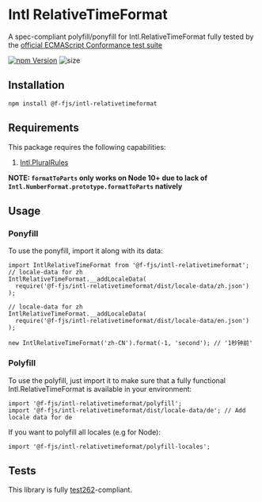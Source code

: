 # Intl RelativeTimeFormat

A spec-compliant polyfill/ponyfill for Intl.RelativeTimeFormat fully tested by the [official ECMAScript Conformance test suite](https://github.com/tc39/test262)

[![npm Version][npm-badge]][npm]
![size](https://badgen.net/bundlephobia/minzip/@f-fjs/intl-relativetimeformat)

## Installation

```
npm install @f-fjs/intl-relativetimeformat
```

## Requirements

This package requires the following capabilities:

1. [Intl.PluralRules](https://developer.mozilla.org/en-US/docs/Web/JavaScript/Reference/Global_Objects/PluralRules)

**NOTE: `formatToParts` only works on Node 10+ due to lack of `Intl.NumberFormat.prototype.formatToParts` natively**

## Usage

### Ponyfill

To use the ponyfill, import it along with its data:

```tsx
import IntlRelativeTimeFormat from '@f-fjs/intl-relativetimeformat';
// locale-data for zh
IntlRelativeTimeFormat.__addLocaleData(
  require('@f-fjs/intl-relativetimeformat/dist/locale-data/zh.json')
);

// locale-data for zh
IntlRelativeTimeFormat.__addLocaleData(
  require('@f-fjs/intl-relativetimeformat/dist/locale-data/en.json')
);

new IntlRelativeTimeFormat('zh-CN').format(-1, 'second'); // '1秒钟前'
```

### Polyfill

To use the polyfill, just import it to make sure that a fully functional Intl.RelativeTimeFormat is available in your environment:

```tsx
import '@f-fjs/intl-relativetimeformat/polyfill';
import '@f-fjs/intl-relativetimeformat/dist/locale-data/de'; // Add locale data for de
```

If you want to polyfill all locales (e.g for Node):

```tsx
import '@f-fjs/intl-relativetimeformat/polyfill-locales';
```

## Tests

This library is fully [test262](https://github.com/tc39/test262/tree/master/test/intl402/RelativeTimeFormat)-compliant.

[npm]: https://www.npmjs.org/package/@f-fjs/intl-relativetimeformat
[npm-badge]: https://img.shields.io/npm/v/@f-fjs/intl-relativetimeformat.svg?style=flat-square
